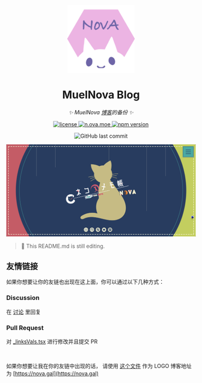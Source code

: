 <div align="center">
  <img src="src/static/img/nova-logo-par.png" width="180" height="180" alt="MuelNova - LOGO">
  <br />
</div>

<div align="center">

# MuelNova Blog

_✨ MuelNova [博客](https://nova.gal)的备份 ✨_

<p>
<a href="./LICENSE">
    <img src="https://img.shields.io/github/license/MuelNova/Muel-Nova_Blog.svg" alt="license">
</a>
<a href="https://nova.gal">
  <img alt="n.ova.moe" src="https://img.shields.io/website?down_color=lightgrey&down_message=Offline&label=nova.gal&logo=Glitch&logoColor=white&style=for-the-badge&up_color=blue&up_message=Online&url=https%3A%2F%2Fn.ova.moe">
</a>
<a href="https://www.npmjs.com/package/@docusaurus/core">
	<img src="https://img.shields.io/npm/v/@docusaurus/core.svg?style=flat" alt="npm version">
</a>
</p>

<p>
<img alt="GitHub last commit" src="https://img.shields.io/github/last-commit/MuelNova/Muel-Nova_Blog?logo=github&style=for-the-badge">
</p>

<img src="docs/image.png">

</div>

> :rocket: This README.md is still editing.

## 友情链接

如果你想要让你的友链也出现在这上面，你可以通过以下几种方式：

### Discussion

在 [讨论](#18) 里回复

### Pull Request

对 [\_linksVals.tsx](src/pages/links/_linksVals.tsx) 进行修改并且提交 PR

<br />

如果你想要让我在你的友链中出现的话，
请使用 [这个文件](src/static/img/nova-logo-par.png) 作为 LOGO
博客地址为 [https://nova.gal](https://nova.gal)
